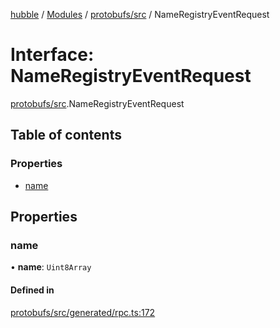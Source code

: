 [hubble](../README.md) / [Modules](../modules.md) / [protobufs/src](../modules/protobufs_src.md) / NameRegistryEventRequest

# Interface: NameRegistryEventRequest

[protobufs/src](../modules/protobufs_src.md).NameRegistryEventRequest

## Table of contents

### Properties

- [name](protobufs_src.NameRegistryEventRequest.md#name)

## Properties

### name

• **name**: `Uint8Array`

#### Defined in

[protobufs/src/generated/rpc.ts:172](https://github.com/vinliao/hubble/blob/4e20c6c/packages/protobufs/src/generated/rpc.ts#L172)
